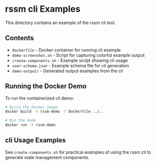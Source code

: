 # rssm cli Examples

This directory contains an example of the rssm cli tool.

## Contents

- `Dockerfile` - Docker container for running cli example
- `demo-screenshot.sh` - Script for capturing colorful example output
- `create-components.sh` - Example script showing cli usage
- `user-schema.json` - Example schema file for cli generation
- `demo-output/` - Generated output examples from the cli

## Running the Docker Demo

To run the containerized cli demo:

```bash
# Build the Docker image
docker build -t rssm-demo -f Dockerfile ../..

# Run the demo
docker run -t rssm-demo
```

## cli Usage Examples

See `create-components.sh` for practical examples of using the rssm cli to generate state management components.
